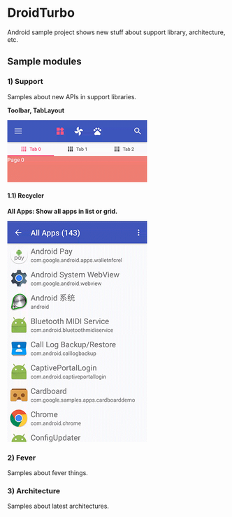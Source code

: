 
# DroidTurbo

Android sample project shows new stuff about support library, architecture, etc.


## Sample modules

### 1) Support

Samples about new APIs in support libraries.

**Toolbar, TabLayout**

![](https://github.com/joinAero/DroidTurbo/blob/master/images/toolbar.gif?raw=true)

#### 1.1) Recycler

**All Apps: Show all apps in list or grid.**

![](https://raw.githubusercontent.com/joinAero/DroidTurbo/master/app/src/main/assets/all_apps.gif?raw=true)


### 2) Fever

Samples about fever things.


### 3) Architecture

Samples about latest architectures.
